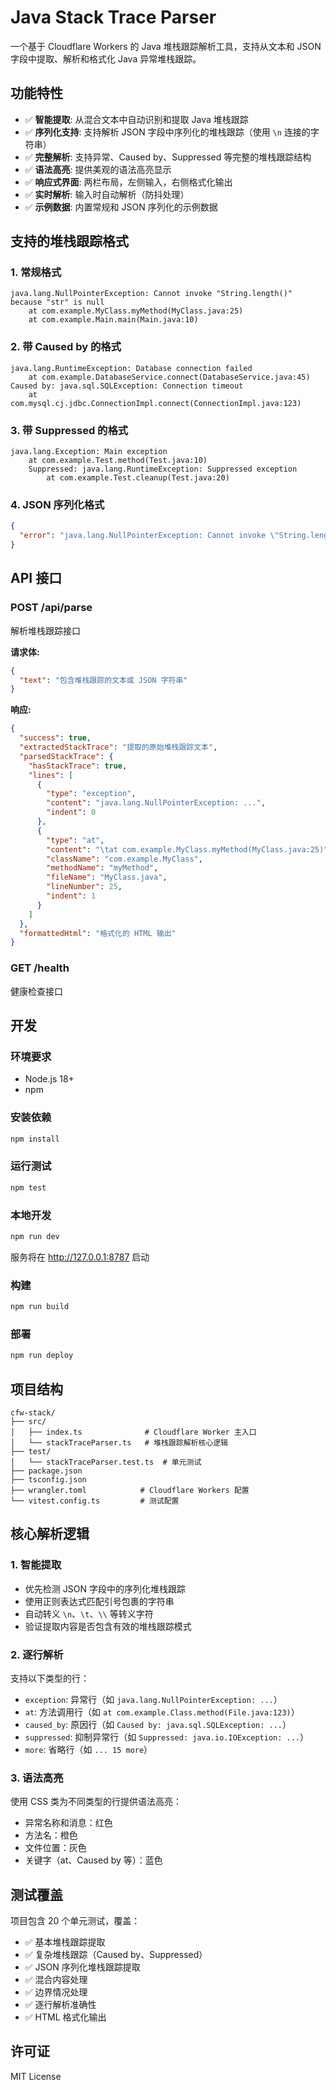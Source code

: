 # Java Stack Trace Parser

一个基于 Cloudflare Workers 的 Java 堆栈跟踪解析工具，支持从文本和 JSON 字段中提取、解析和格式化 Java 异常堆栈跟踪。

## 功能特性

- ✅ **智能提取**: 从混合文本中自动识别和提取 Java 堆栈跟踪
- ✅ **序列化支持**: 支持解析 JSON 字段中序列化的堆栈跟踪（使用 `\n` 连接的字符串）
- ✅ **完整解析**: 支持异常、Caused by、Suppressed 等完整的堆栈跟踪结构
- ✅ **语法高亮**: 提供美观的语法高亮显示
- ✅ **响应式界面**: 两栏布局，左侧输入，右侧格式化输出
- ✅ **实时解析**: 输入时自动解析（防抖处理）
- ✅ **示例数据**: 内置常规和 JSON 序列化的示例数据

## 支持的堆栈跟踪格式

### 1. 常规格式
```
java.lang.NullPointerException: Cannot invoke "String.length()" because "str" is null
	at com.example.MyClass.myMethod(MyClass.java:25)
	at com.example.Main.main(Main.java:10)
```

### 2. 带 Caused by 的格式
```
java.lang.RuntimeException: Database connection failed
	at com.example.DatabaseService.connect(DatabaseService.java:45)
Caused by: java.sql.SQLException: Connection timeout
	at com.mysql.cj.jdbc.ConnectionImpl.connect(ConnectionImpl.java:123)
```

### 3. 带 Suppressed 的格式
```
java.lang.Exception: Main exception
	at com.example.Test.method(Test.java:10)
	Suppressed: java.lang.RuntimeException: Suppressed exception
		at com.example.Test.cleanup(Test.java:20)
```

### 4. JSON 序列化格式
```json
{
  "error": "java.lang.NullPointerException: Cannot invoke \"String.length()\" because \"str\" is null\n\tat com.example.MyClass.myMethod(MyClass.java:25)\n\tat com.example.Main.main(Main.java:10)"
}
```

## API 接口

### POST /api/parse
解析堆栈跟踪接口

**请求体:**
```json
{
  "text": "包含堆栈跟踪的文本或 JSON 字符串"
}
```

**响应:**
```json
{
  "success": true,
  "extractedStackTrace": "提取的原始堆栈跟踪文本",
  "parsedStackTrace": {
    "hasStackTrace": true,
    "lines": [
      {
        "type": "exception",
        "content": "java.lang.NullPointerException: ...",
        "indent": 0
      },
      {
        "type": "at",
        "content": "\tat com.example.MyClass.myMethod(MyClass.java:25)",
        "className": "com.example.MyClass",
        "methodName": "myMethod",
        "fileName": "MyClass.java",
        "lineNumber": 25,
        "indent": 1
      }
    ]
  },
  "formattedHtml": "格式化的 HTML 输出"
}
```

### GET /health
健康检查接口

## 开发

### 环境要求
- Node.js 18+
- npm

### 安装依赖
```bash
npm install
```

### 运行测试
```bash
npm test
```

### 本地开发
```bash
npm run dev
```
服务将在 http://127.0.0.1:8787 启动

### 构建
```bash
npm run build
```

### 部署
```bash
npm run deploy
```

## 项目结构

```
cfw-stack/
├── src/
│   ├── index.ts              # Cloudflare Worker 主入口
│   └── stackTraceParser.ts   # 堆栈跟踪解析核心逻辑
├── test/
│   └── stackTraceParser.test.ts  # 单元测试
├── package.json
├── tsconfig.json
├── wrangler.toml            # Cloudflare Workers 配置
└── vitest.config.ts         # 测试配置
```

## 核心解析逻辑

### 1. 智能提取
- 优先检测 JSON 字段中的序列化堆栈跟踪
- 使用正则表达式匹配引号包裹的字符串
- 自动转义 `\n`、`\t`、`\\` 等转义字符
- 验证提取内容是否包含有效的堆栈跟踪模式

### 2. 逐行解析
支持以下类型的行：
- `exception`: 异常行（如 `java.lang.NullPointerException: ...`）
- `at`: 方法调用行（如 `at com.example.Class.method(File.java:123)`）
- `caused_by`: 原因行（如 `Caused by: java.sql.SQLException: ...`）
- `suppressed`: 抑制异常行（如 `Suppressed: java.io.IOException: ...`）
- `more`: 省略行（如 `... 15 more`）

### 3. 语法高亮
使用 CSS 类为不同类型的行提供语法高亮：
- 异常名称和消息：红色
- 方法名：橙色
- 文件位置：灰色
- 关键字（at、Caused by 等）：蓝色

## 测试覆盖

项目包含 20 个单元测试，覆盖：
- ✅ 基本堆栈跟踪提取
- ✅ 复杂堆栈跟踪（Caused by、Suppressed）
- ✅ JSON 序列化堆栈跟踪提取
- ✅ 混合内容处理
- ✅ 边界情况处理
- ✅ 逐行解析准确性
- ✅ HTML 格式化输出

## 许可证

MIT License
